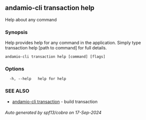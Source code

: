 ## andamio-cli transaction help

Help about any command

### Synopsis

Help provides help for any command in the application.
Simply type transaction help [path to command] for full details.

```
andamio-cli transaction help [command] [flags]
```

### Options

```
  -h, --help   help for help
```

### SEE ALSO

* [andamio-cli transaction](andamio-cli_transaction.md)	 - build transaction

###### Auto generated by spf13/cobra on 17-Sep-2024
